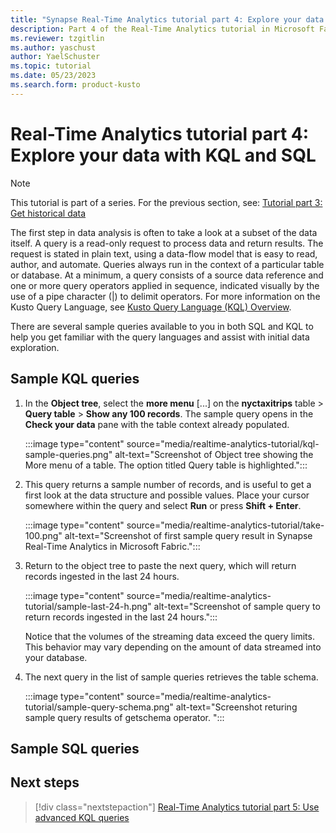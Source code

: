 ```yaml
---
title: "Synapse Real-Time Analytics tutorial part 4: Explore your data with KQL and SQL"
description: Part 4 of the Real-Time Analytics tutorial in Microsoft Fabric
ms.reviewer: tzgitlin
ms.author: yaschust
author: YaelSchuster
ms.topic: tutorial
ms.date: 05/23/2023
ms.search.form: product-kusto
---
```

# Real-Time Analytics tutorial part 4: Explore your data with KQL and SQL

> [!NOTE]
> This tutorial is part of a series. For the previous section, see: [Tutorial part 3: Get historical data](tutorial-3-get-historical-data.md)

The first step in data analysis is often to take a look at a subset of the data itself. A query is a read-only request to process data and return results. The request is stated in plain text, using a data-flow model that is easy to read, author, and automate. Queries always run in the context of a particular table or database. At a minimum, a query consists of a source data reference and one or more query operators applied in sequence, indicated visually by the use of a pipe character (|) to delimit operators. For more information on the Kusto Query Language, see [Kusto Query Language (KQL) Overview](/azure/data-explorer/kusto/query/index?context=/fabric/context/context).

There are several sample queries available to you in both SQL and KQL to help you get familiar with the query languages and assist with initial data exploration.

## Sample KQL queries

1. In the **Object tree**, select the **more menu** [...] on the **nyctaxitrips** table > **Query table** > **Show any 100 records**. The sample query opens in the **Check your data** pane with the table context already populated. 

    :::image type="content" source="media/realtime-analytics-tutorial/kql-sample-queries.png" alt-text="Screenshot of Object tree showing the More menu of a table. The option titled Query table is highlighted.":::

1. This query returns a sample number of records, and is useful to get a first look at the data structure and possible values. Place your cursor somewhere within the query and select  **Run** or press **Shift + Enter**.

    :::image type="content" source="media/realtime-analytics-tutorial/take-100.png" alt-text="Screenshot of first sample query result in Synapse Real-Time Analytics in Microsoft Fabric.":::

1. Return to the object tree to paste the next query, which will return records ingested in the last 24 hours.

    :::image type="content" source="media/realtime-analytics-tutorial/sample-last-24-h.png" alt-text="Screenshot of sample query to return records ingested in the last 24 hours.":::

    Notice that the volumes of the streaming data exceed the query limits. This behavior may vary depending on the amount of data streamed into your database.

1. The next query in the list of sample queries retrieves the table schema. 

    :::image type="content" source="media/realtime-analytics-tutorial/sample-query-schema.png" alt-text="Screenshot returing sample query results of getschema operator. ":::

## Sample SQL queries 

## Next steps

> [!div class="nextstepaction"]
> [Real-Time Analytics tutorial part 5: Use advanced KQL queries](tutorial-5-advanced-kql-query.md)